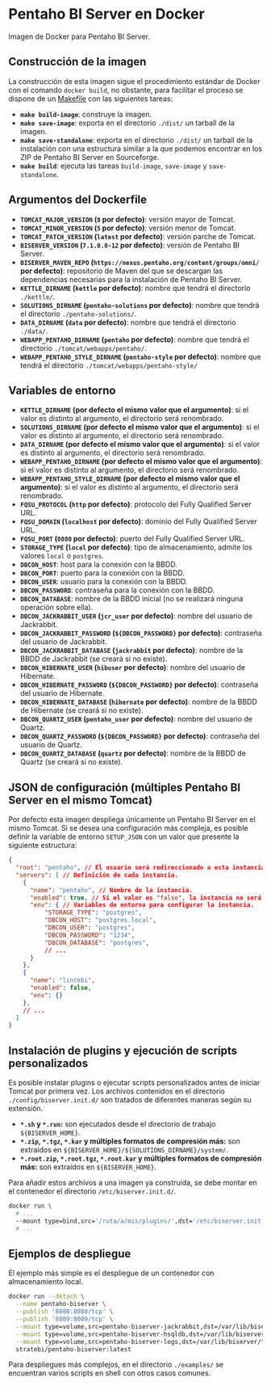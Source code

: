 # Pentaho BI Server en Docker

Imagen de Docker para Pentaho BI Server.

## Construcción de la imagen

La construcción de esta imagen sigue el procedimiento estándar de Docker con el comando `docker build`, no obstante, para facilitar el proceso se
dispone de un [Makefile](https://en.wikipedia.org/wiki/Makefile) con las siguientes tareas:

 * **`make build-image`**: construye la imagen.
 * **`make save-image`**: exporta en el directorio `./dist/` un tarball de la imagen.
 * **`make save-standalone`**: exporta en el directorio `./dist/` un tarball de la instalación con una estructura similar a la que podemos encontrar
   en los ZIP de Pentaho BI Server en Sourceforge.
 * **`make build`**: ejecuta las tareas `build-image`, `save-image` y `save-standalone`.

## Argumentos del Dockerfile

 * **`TOMCAT_MAJOR_VERSION` (`8` por defecto)**: versión mayor de Tomcat.
 * **`TOMCAT_MINOR_VERSION` (`5` por defecto)**: versión menor de Tomcat.
 * **`TOMCAT_PATCH_VERSION` (`latest` por defecto)**: versión parche de Tomcat.
 * **`BISERVER_VERSION` (`7.1.0.0-12` por defecto)**: versión de Pentaho BI Server.
 * **`BISERVER_MAVEN_REPO` (`https://nexus.pentaho.org/content/groups/omni/` por defecto)**: repositorio de Maven del que se descargan las
   dependencias necesarias para la instalación de Pentaho BI Server.
 * **`KETTLE_DIRNAME` (`kettle` por defecto)**: nombre que tendrá el directorio `./kettle/`.
 * **`SOLUTIONS_DIRNAME` (`pentaho-solutions` por defecto)**: nombre que tendrá el directorio `./pentaho-solutions/`.
 * **`DATA_DIRNAME` (`data` por defecto)**: nombre que tendrá el directorio `./data/`.
 * **`WEBAPP_PENTAHO_DIRNAME` (`pentaho` por defecto)**: nombre que tendrá el directorio `./tomcat/webapps/pentaho/`.
 * **`WEBAPP_PENTAHO_STYLE_DIRNAME` (`pentaho-style` por defecto)**: nombre que tendrá el directorio `./tomcat/webapps/pentaho-style/`

## Variables de entorno

 * **`KETTLE_DIRNAME` (por defecto el mismo valor que el argumento)**: si el valor es distinto al argumento, el directorio será renombrado.
 * **`SOLUTIONS_DIRNAME` (por defecto el mismo valor que el argumento)**: si el valor es distinto al argumento, el directorio será renombrado.
 * **`DATA_DIRNAME` (por defecto el mismo valor que el argumento)**: si el valor es distinto al argumento, el directorio será renombrado.
 * **`WEBAPP_PENTAHO_DIRNAME` (por defecto el mismo valor que el argumento)**: si el valor es distinto al argumento, el directorio será renombrado.
 * **`WEBAPP_PENTAHO_STYLE_DIRNAME` (por defecto el mismo valor que el argumento)**: si el valor es distinto al argumento, el directorio será
   renombrado.
 * **`FQSU_PROTOCOL` (`http` por defecto)**: protocolo del Fully Qualified Server URL.
 * **`FQSU_DOMAIN` (`localhost` por defecto)**: dominio del Fully Qualified Server URL.
 * **`FQSU_PORT` (`8080` por defecto)**: puerto del Fully Qualified Server URL.
 * **`STORAGE_TYPE` (`local` por defecto)**: tipo de almacenamiento, admite los valores `local` o `postgres`.
 * **`DBCON_HOST`**: host para la conexión con la BBDD.
 * **`DBCON_PORT`**: puerto para la conexión con la BBDD.
 * **`DBCON_USER`**: usuario para la conexión con la BBDD.
 * **`DBCON_PASSWORD`**: contraseña para la conexión con la BBDD.
 * **`DBCON_DATABASE`**: nombre de la BBDD inicial (no se realizará ninguna operación sobre ella).
 * **`DBCON_JACKRABBIT_USER` (`jcr_user` por defecto)**: nombre del usuario de Jackrabbit.
 * **`DBCON_JACKRABBIT_PASSWORD` (`${DBCON_PASSWORD}` por defecto)**: contraseña del usuario de Jackrabbit.
 * **`DBCON_JACKRABBIT_DATABASE` (`jackrabbit` por defecto)**: nombre de la BBDD de Jackrabbit (se creará si no existe).
 * **`DBCON_HIBERNATE_USER` (`hibuser` por defecto)**: nombre del usuario de Hibernate.
 * **`DBCON_HIBERNATE_PASSWORD` (`${DBCON_PASSWORD}` por defecto)**: contraseña del usuario de Hibernate.
 * **`DBCON_HIBERNATE_DATABASE` (`hibernate` por defecto)**: nombre de la BBDD de Hibernate (se creará si no existe).
 * **`DBCON_QUARTZ_USER` (`pentaho_user` por defecto)**: nombre del usuario de Quartz.
 * **`DBCON_QUARTZ_PASSWORD` (`${DBCON_PASSWORD}` por defecto)**: contraseña del usuario de Quartz.
 * **`DBCON_QUARTZ_DATABASE` (`quartz` por defecto)**: nombre de la BBDD de Quartz (se creará si no existe).

## JSON de configuración (múltiples Pentaho BI Server en el mismo Tomcat)

Por defecto esta imagen despliega únicamente un Pentaho BI Server en el mismo Tomcat. Si se desea una configuración más compleja, es posible definir
la variable de entorno `SETUP_JSON` con un valor que presente la siguiente estructura:

```json
{
  "root": "pentaho", // El usuario será redireccionado a esta instancia si accede desde la raíz.
  "servers": [ // Definición de cada instancia.
    {
      "name": "pentaho", // Nombre de la instancia.
      "enabled": true, // Si el valor es "false", la instancia no será configurada.
      "env": { // Variables de entorno para configurar la instancia.
          "STORAGE_TYPE": "postgres",
          "DBCON_HOST": "postgres.local",
          "DBCON_USER": "postgres",
          "DBCON_PASSWORD": "1234",
          "DBCON_DATABASE": "postgres",
          // ...
      }
    },
    {
      "name": "lincebi",
      "enabled": false,
      "env": {}
    },
    // ...
  ]
}
```

## Instalación de plugins y ejecución de scripts personalizados

Es posible instalar plugins o ejecutar scripts personalizados antes de iniciar Tomcat por primera vez. Los archivos contenidos en el directorio
`./config/biserver.init.d/` son tratados de diferentes maneras según su extensión.

 * **`*.sh` y `*.run`:** son ejecutados desde el directorio de trabajo `${BISERVER_HOME}`.
 * **`*.zip`, `*.tgz`, `*.kar` y múltiples formatos de compresión más:** son extraídos en `${BISERVER_HOME}/${SOLUTIONS_DIRNAME}/system/`.
 * **`*.root.zip`, `*.root.tgz`, `*.root.kar` y múltiples formatos de compresión más:** son extraídos en `${BISERVER_HOME}`.

Para añadir estos archivos a una imagen ya construida, se debe montar en el contenedor el directorio `/etc/biserver.init.d/`.

```sh
docker run \
  # ...
  --mount type=bind,src='/ruta/a/mis/plugins/',dst='/etc/biserver.init.d/',ro \
  # ...
```

## Ejemplos de despliegue

El ejemplo más simple es el despliegue de un contenedor con almacenamiento local.

```sh
docker run --detach \
  --name pentaho-biserver \
  --publish '8080:8080/tcp' \
  --publish '8009:8009/tcp' \
  --mount type=volume,src=pentaho-biserver-jackrabbit,dst=/var/lib/biserver/pentaho-solutions/system/jackrabbit/repository/ \
  --mount type=volume,src=pentaho-biserver-hsqldb,dst=/var/lib/biserver/data/hsqldb/ \
  --mount type=volume,src=pentaho-biserver-logs,dst=/var/lib/biserver/tomcat/logs/ \
  stratebi/pentaho-biserver:latest
```

Para despliegues más complejos, en el directorio `./examples/` se encuentran varios scripts en shell con otros casos comunes.
